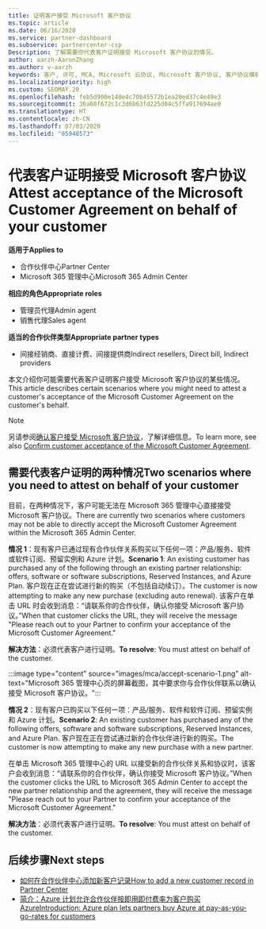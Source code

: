 ```yaml
---
title: 证明客户接受 Microsoft 客户协议
ms.topic: article
ms.date: 06/16/2020
ms.service: partner-dashboard
ms.subservice: partnercenter-csp
Description: 了解需要你代表客户证明接受 Microsoft 客户协议的情况。
author: aarzh-AaronZhang
ms.author: v-aarzh
keywords: 客户, 许可, MCA, Microsoft 云协议, Microsoft 客户协议, 客户协议模板, 证明接受协议
ms.localizationpriority: high
ms.custom: SEOMAY.20
ms.openlocfilehash: feb5d900e140e4c70b45572b1ea20ed37c4e49e3
ms.sourcegitcommit: 36a60f672c1c3d6b63fd225d04c5ffa917694ae0
ms.translationtype: HT
ms.contentlocale: zh-CN
ms.lasthandoff: 07/03/2020
ms.locfileid: "85948573"
---
```

# <a name="attest-acceptance-of-the-microsoft-customer-agreement-on-behalf-of-your-customer"></a><span data-ttu-id="a4fbb-104">代表客户证明接受 Microsoft 客户协议</span><span class="sxs-lookup"><span data-stu-id="a4fbb-104">Attest acceptance of the Microsoft Customer Agreement on behalf of your customer</span></span>

<span data-ttu-id="a4fbb-105">**适用于**</span><span class="sxs-lookup"><span data-stu-id="a4fbb-105">**Applies to**</span></span>

- <span data-ttu-id="a4fbb-106">合作伙伴中心</span><span class="sxs-lookup"><span data-stu-id="a4fbb-106">Partner Center</span></span>
- <span data-ttu-id="a4fbb-107">Microsoft 365 管理中心</span><span class="sxs-lookup"><span data-stu-id="a4fbb-107">Microsoft 365 Admin Center</span></span>

<span data-ttu-id="a4fbb-108">**相应的角色**</span><span class="sxs-lookup"><span data-stu-id="a4fbb-108">**Appropriate roles**</span></span>

- <span data-ttu-id="a4fbb-109">管理员代理</span><span class="sxs-lookup"><span data-stu-id="a4fbb-109">Admin agent</span></span>
- <span data-ttu-id="a4fbb-110">销售代理</span><span class="sxs-lookup"><span data-stu-id="a4fbb-110">Sales agent</span></span>

<span data-ttu-id="a4fbb-111">**适当的合作伙伴类型**</span><span class="sxs-lookup"><span data-stu-id="a4fbb-111">**Appropriate partner types**</span></span>

- <span data-ttu-id="a4fbb-112">间接经销商、直接计费、间接提供商</span><span class="sxs-lookup"><span data-stu-id="a4fbb-112">Indirect resellers, Direct bill, Indirect providers</span></span>

<span data-ttu-id="a4fbb-113">本文介绍你可能需要代表客户证明客户接受 Microsoft 客户协议的某些情况。</span><span class="sxs-lookup"><span data-stu-id="a4fbb-113">This article describes certain scenarios where you might need to attest a customer's acceptance of the Microsoft Customer Agreement on the customer's behalf.</span></span>

>[!NOTE]
><span data-ttu-id="a4fbb-114">另请参阅[确认客户接受 Microsoft 客户协议](confirm-customer-agreement.md)，了解详细信息。</span><span class="sxs-lookup"><span data-stu-id="a4fbb-114">To learn more, see also [Confirm customer acceptance of the Microsoft Customer Agreement](confirm-customer-agreement.md).</span></span>

## <a name="two-scenarios-where-you-need-to-attest-on-behalf-of-your-customer"></a><span data-ttu-id="a4fbb-115">需要代表客户证明的两种情况</span><span class="sxs-lookup"><span data-stu-id="a4fbb-115">Two scenarios where you need to attest on behalf of your customer</span></span>

<span data-ttu-id="a4fbb-116">目前，在两种情况下，客户可能无法在 Microsoft 365 管理中心直接接受 Microsoft 客户协议。</span><span class="sxs-lookup"><span data-stu-id="a4fbb-116">There are currently two scenarios where customers may not be able to directly accept the Microsoft Customer Agreement within the Microsoft 365 Admin Center.</span></span>

<span data-ttu-id="a4fbb-117">**情况 1**：现有客户已通过现有合作伙伴关系购买以下任何一项：产品/服务、软件或软件订阅、预留实例和 Azure 计划。</span><span class="sxs-lookup"><span data-stu-id="a4fbb-117">**Scenario 1**: An existing customer has purchased any of the following through an existing partner relationship: offers, software or software subscriptions, Reserved Instances, and Azure Plan.</span></span> <span data-ttu-id="a4fbb-118">客户现在正在尝试进行新的购买（不包括自动续订）。</span><span class="sxs-lookup"><span data-stu-id="a4fbb-118">The customer is now attempting to make any new purchase (excluding auto renewal).</span></span> <span data-ttu-id="a4fbb-119">该客户在单击 URL 时会收到消息：“请联系你的合作伙伴，确认你接受 Microsoft 客户协议。”</span><span class="sxs-lookup"><span data-stu-id="a4fbb-119">When that customer clicks the URL, they will receive the message "Please reach out to your Partner to confirm your acceptance of the Microsoft Customer Agreement."</span></span>  

<span data-ttu-id="a4fbb-120">**解决方法**：必须代表客户进行证明。</span><span class="sxs-lookup"><span data-stu-id="a4fbb-120">**To resolve**: You must attest on behalf of the customer.</span></span>

:::image type="content" source="images/mca/accept-scenario-1.png" alt-text="Microsoft 365 管理中心页的屏幕截图，其中要求你与合作伙伴联系以确认接受 Microsoft 客户协议。":::

<span data-ttu-id="a4fbb-122">**情况 2**：现有客户已购买以下任何一项：产品/服务、软件和软件订阅、预留实例和 Azure 计划。</span><span class="sxs-lookup"><span data-stu-id="a4fbb-122">**Scenario 2**: An existing customer has purchased any of the following offers, software and software subscriptions, Reserved Instances, and Azure Plan.</span></span> <span data-ttu-id="a4fbb-123">客户现在正在尝试通过新的合作伙伴进行新的购买。</span><span class="sxs-lookup"><span data-stu-id="a4fbb-123">The customer is now attempting to make any new purchase with a new partner.</span></span>

<span data-ttu-id="a4fbb-124">在单击 Microsoft 365 管理中心的 URL 以接受新的合作伙伴关系和协议时，该客户会收到消息：“请联系你的合作伙伴，确认你接受 Microsoft 客户协议。”</span><span class="sxs-lookup"><span data-stu-id="a4fbb-124">When the customer clicks the URL to Microsoft 365 Admin Center to accept the new partner relationship and the agreement, they will receive the message "Please reach out to your Partner to confirm your acceptance of the Microsoft Customer Agreement."</span></span>  

<span data-ttu-id="a4fbb-125">**解决方法**：必须代表客户进行证明。</span><span class="sxs-lookup"><span data-stu-id="a4fbb-125">**To resolve**: You must attest on behalf of the customer.</span></span>  

## <a name="next-steps"></a><span data-ttu-id="a4fbb-126">后续步骤</span><span class="sxs-lookup"><span data-stu-id="a4fbb-126">Next steps</span></span>

- [<span data-ttu-id="a4fbb-127">如何在合作伙伴中心添加新客户记录</span><span class="sxs-lookup"><span data-stu-id="a4fbb-127">How to add a new customer record in Partner Center</span></span>](add-a-new-customer.md)
- [<span data-ttu-id="a4fbb-128">简介：Azure 计划允许合作伙伴按即用即付费率为客户购买 Azure</span><span class="sxs-lookup"><span data-stu-id="a4fbb-128">Introduction: Azure plan lets partners buy Azure at pay-as-you-go-rates for customers</span></span>](azure-plan-lp.md)
